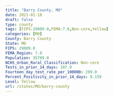 ```yaml
---
title: "Barry County, MO"
date: 2021-01-18
draft: false
type: county
tags: [FIPS:29009.0,FEMA:7.0,Non-core,Yellow]
categories: [MO]
County: Barry County
State: MO
FIPS: 29009.0
FEMA_Region: 7.0
Population: 35789.0
NCHS_Urban_Rural_Classification: Non-core
Tests_in_prior_14_days: 107.0
Fourteen_day_test_rate_per_100000: 299.0
Percent_Positivity_in_prior_14_days: 0.159
Level: Yellow
url: /states/MO/barry-county
---
```



